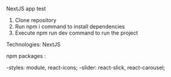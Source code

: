 NextJS app test

1. Clone repository
2. Run npm i command to install dependencies
3. Execute npm run dev command to run the project



Technologies: NextJS

npm packages :

-styles:  module, react-icons;
-slider:  react-slick, react-carousel;
